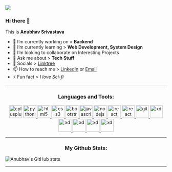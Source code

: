 ![](https://komarev.com/ghpvc/?username=AnubhavSrivastavaGithub)

<!-- This Section has the Basic About Information -->

### Hi there 👋

This is **Anubhav Srivastava**

- 🔭 I’m currently working on > **Backend**
- 🌱 I’m currently learning  > **Web Development, System Design**
- 👯 I’m looking to collaborate on Interesting Projects
- 💬 Ask me about  > **Tech Stuff**
- 📖 Socials  > <a href="https://linktr.ee/anubhavsrivastava">Linktree</a>
- 📫 How to reach me > <a href="https://www.linkedin.com/in/anubhav-srivastava-257681158/">LinkedIn</a> or <a href="mailto:anubhavsrivastava181@gmail.com">Email</a>
- ⚡ Fun fact  > *I love Sci-fi*

***
<!-- This section has The Languages and Tools-->

<h3 align="center">Languages and Tools:</h3>
<p align="center">
<!-- C++-->
<a href="https://www.w3schools.com/cpp/" target="_blank"> <img src="https://user-images.githubusercontent.com/50038824/225956001-322fcb05-0c2f-45d4-9393-91f60afb8456.png" alt="cplusplus" width="40" height="40"/></a>
<!-- Python-->
<a href="https://www.python.org" target="_blank"> <img src="https://user-images.githubusercontent.com/50038824/225956761-e57dfdfe-5da8-4786-96b4-62e79a3f3e51.png" alt="python" width="40" height="40"/> </a> 
<!-- HTML-->
<a href="https://www.w3.org/html/" target="_blank"> <img src="https://user-images.githubusercontent.com/50038824/225957303-2836ebb2-4d20-43a0-9cd5-b721404eb1f7.png" alt="html5" width="40" height="40"/> </a> 
<!-- CSS-->
<a href="https://www.w3schools.com/css/" target="_blank"> <img src="https://user-images.githubusercontent.com/50038824/225957584-cb56f882-36da-4c02-95ed-0a938eb75d4c.png" alt="css3" width="40" height="40"/> </a>
<!-- BOOTSTRAP-->
<a href="https://getbootstrap.com/" target="_blank"> <img src="https://user-images.githubusercontent.com/50038824/225957790-f4e65461-9b90-4342-8582-e8aa60d3862e.png" alt="bootstrap" width="40" height="40"/> </a>
<!-- JS-->
<a href="https://developer.mozilla.org/en-US/docs/Web/JavaScript" target="_blank"> <img src="https://user-images.githubusercontent.com/50038824/225958056-f61c5721-e1bc-4a9f-a5db-de01fd4223c4.png" alt="javascript" width="40" height="40"/> </a>
<!-- NODEJS-->
<a href="https://nodejs.org" target="_blank"> <img src="https://user-images.githubusercontent.com/50038824/225958561-ba535309-b562-49cb-b423-d96332c4be52.png" alt="nodejs" width="40" height="40"/> </a>
<!-- REACTJS-->
<a href="https://reactjs.org/" target="_blank"> <img src="https://upload.wikimedia.org/wikipedia/commons/a/a7/React-icon.svg" alt="react" width="40" height="40"/> </a>
  <!-- NPM-->
<a href="https://www.npmjs.com/" target="_blank"> <img src="https://upload.wikimedia.org/wikipedia/commons/d/db/Npm-logo.svg" alt="react" width="40" height="40"/> </a> 
<!-- GIT-->
<a href="https://git-scm.com/" target="_blank"> <img src="https://www.vectorlogo.zone/logos/git-scm/git-scm-icon.svg" alt="git" width="40" height="40"/> </a> 
<!-- VSCODE-->
<a href="https://code.visualstudio.com/" target="_blank"> <img src="https://res.cloudinary.com/canonical/image/fetch/f_auto,q_auto,fl_sanitize,w_60,h_60/https://dashboard.snapcraft.io/site_media/appmedia/2019/05/code_ozwVHSV.png" alt="xd" width="40" height="40"/> </a> 
<!-- VIM-->
<a href="https://www.vim.org/" target="_blank"> <img src="https://upload.wikimedia.org/wikipedia/commons/thumb/9/9f/Vimlogo.svg/800px-Vimlogo.svg.png" alt="xd" width="40" height="40"/> </a>
  <!-- ATOM-->
<a href="https://atom.io/" target="_blank"> <img src="https://upload.wikimedia.org/wikipedia/commons/8/80/Atom_editor_logo.svg" alt="xd" width="40" height="40"/> </a>
<!-- BASH-->
<a href="https://www.gnu.org/software/bash/" target="_blank"> <img src="https://upload.wikimedia.org/wikipedia/commons/thumb/4/4b/Bash_Logo_Colored.svg/512px-Bash_Logo_Colored.svg.png" alt="xd" width="40" height="40"/> </a>
<!-- UBUNTU-->
<a href="https://ubuntu.com/" target="_blank"> <img src="https://upload.wikimedia.org/wikipedia/commons/thumb/a/ab/Logo-ubuntu_cof-orange-hex.svg/285px-Logo-ubuntu_cof-orange-hex.svg.png" alt="xd" width="40" height="40"/> </a> </p>

***
<!-- This Section has the github Stats and language Cards-->
<h3 align="center">My Github Stats:</h3>

![Anubhav's GitHub stats](https://github-readme-stats.vercel.app/api?username=AnubhavSrivastavaGithub&show_icons=true&theme=github_dark)

***
